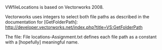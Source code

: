 VWfileLocations is based on Vectorworks 2008.

Vectorworks uses integers to select both file paths as described in the documentation for [GetFolderPath]: http://developer.vectorworks.net/index.php?title=VS:GetFolderPath

The file: File locations-Assignment.txt defines each file path as a constant with a [hopefully] meaningful name.
